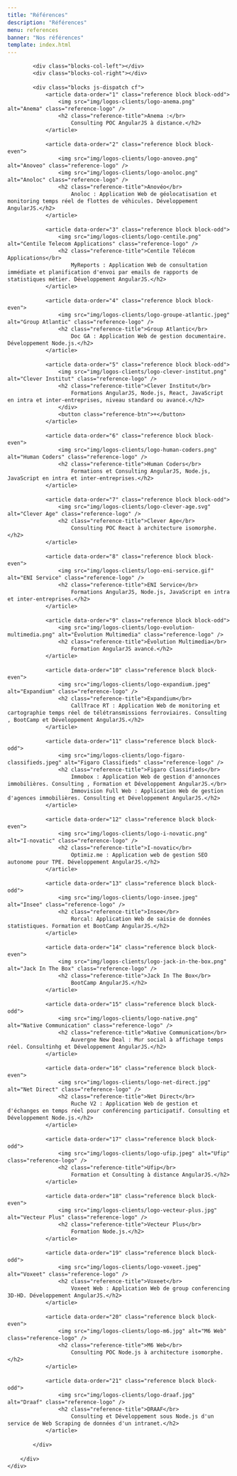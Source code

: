 ```yaml
---
title: "Références"
description: "Références"
menu: references
banner: "Nos références"
template: index.html
---
```

<section class="section section-alt">
	<div class="wrap cf">
		<div class="inner">

			<div class="blocks-col-left"></div>
			<div class="blocks-col-right"></div>

			<div class="blocks js-dispatch cf">
				<article data-order="1" class="reference block block-odd">
					<img src="img/logos-clients/logo-anema.png" alt="Anema" class="reference-logo" />
					<h2 class="reference-title">Anema :</br>
						Consulting POC AngularJS à distance.</h2>
				</article>

				<article data-order="2" class="reference block block-even">
					<img src="img/logos-clients/logo-anoveo.png" alt="Anoveo" class="reference-logo" />
					<img src="img/logos-clients/logo-anoloc.png" alt="Anoloc" class="reference-logo" />
					<h2 class="reference-title">Anovéo</br>
						Anoloc : Application Web de géolocatisation et monitoring temps réel de flottes de véhicules. Développement AngularJS.</h2>
				</article>

				<article data-order="3" class="reference block block-odd">
					<img src="img/logos-clients/logo-centile.png" alt="Centile Telecom Applications" class="reference-logo" />
					<h2 class="reference-title">Centile Télécom Applications</br>
						MyReports : Application Web de consultation immédiate et planification d'envoi par emails de rapports de statistiques métier. Développement AngularJS.</h2>
				</article>

				<article data-order="4" class="reference block block-even">
					<img src="img/logos-clients/logo-groupe-atlantic.jpeg" alt="Group Atlantic" class="reference-logo" />
					<h2 class="reference-title">Group Atlantic</br>
						Doc GA : Application Web de gestion documentaire. Développement Node.js.</h2>
				</article>

				<article data-order="5" class="reference block block-odd">
					<img src="img/logos-clients/logo-clever-institut.png" alt="Clever Institut" class="reference-logo" />
					<h2 class="reference-title">Clever Institut</br>
						Formations AngularJS, Node.js, React, JavaScript en intra et inter-entreprises, niveau standard ou avancé.</h2>
					</div>
					<button class="reference-btn">+</button>
				</article>

				<article data-order="6" class="reference block block-even">
					<img src="img/logos-clients/logo-human-coders.png" alt="Human Coders" class="reference-logo" />
					<h2 class="reference-title">Human Coders</br>
						Formations et Consulting AngularJS, Node.js, JavaScript en intra et inter-entreprises.</h2>
				</article>

				<article data-order="7" class="reference block block-odd">
					<img src="img/logos-clients/logo-clever-age.svg" alt="Clever Age" class="reference-logo" />
					<h2 class="reference-title">Clever Age</br>
						Consulting POC React à architecture isomorphe.</h2>
				</article>

				<article data-order="8" class="reference block block-even">
					<img src="img/logos-clients/logo-eni-service.gif" alt="ENI Service" class="reference-logo" />
					<h2 class="reference-title">ENI Service</br>
						Formations AngularJS, Node.js, JavaScript en intra et inter-entreprises.</h2>
				</article>

				<article data-order="9" class="reference block block-odd">
					<img src="img/logos-clients/logo-evolution-multimedia.png" alt="Évolution Multimedia" class="reference-logo" />
					<h2 class="reference-title">Évolution Multimedia</br>
						Formation AngularJS avancé.</h2>
				</article>

				<article data-order="10" class="reference block block-even">
					<img src="img/logos-clients/logo-expandium.jpeg" alt="Expandium" class="reference-logo" />
					<h2 class="reference-title">Expandium</br>
						CallTrace RT : Application Web de monitoring et cartographie temps réel de télétransmissions ferroviaires. Consulting , BootCamp et Développement AngularJS.</h2>
				</article>

				<article data-order="11" class="reference block block-odd">
					<img src="img/logos-clients/logo-figaro-classifieds.jpeg" alt="Figaro Classifieds" class="reference-logo" />
					<h2 class="reference-title">Figaro Classifieds</br>
						Immobox : Application Web de gestion d'annonces immobilières. Consulting , Formation et Développement AngularJS.</br>
						Immovision Full Web : Application Web de gestion d'agences immobilières. Consulting et Développement AngularJS.</h2>
				</article>

				<article data-order="12" class="reference block block-even">
					<img src="img/logos-clients/logo-i-novatic.png" alt="I-novatic" class="reference-logo" />
					<h2 class="reference-title">I-novatic</br>
						Optimiz.me : Application web de gestion SEO autonome pour TPE. Développement AngularJS.</h2>
				</article>

				<article data-order="13" class="reference block block-odd">
					<img src="img/logos-clients/logo-insee.jpeg" alt="Insee" class="reference-logo" />
					<h2 class="reference-title">Insee</br>
						Rorcal: Application Web de saisie de données statistiques. Formation et BootCamp AngularJS.</h2>
				</article>

				<article data-order="14" class="reference block block-even">
					<img src="img/logos-clients/logo-jack-in-the-box.png" alt="Jack In The Box" class="reference-logo" />
					<h2 class="reference-title">Jack In The Box</br>
						BootCamp AngularJS.</h2>
				</article>

				<article data-order="15" class="reference block block-odd">
					<img src="img/logos-clients/logo-native.png" alt="Native Communication" class="reference-logo" />
					<h2 class="reference-title">Native Communication</br>
						Auvergne New Deal : Mur social à affichage temps réel. Consultinhg et Développement AngularJS.</h2>
				</article>

				<article data-order="16" class="reference block block-even">
					<img src="img/logos-clients/logo-net-direct.jpg" alt="Net Direct" class="reference-logo" />
					<h2 class="reference-title">Net Direct</br>
						Ruche V2 : Application Web de gestion et d'échanges en temps réel pour conférencing participatif. Consulting et Développement Node.js.</h2>
				</article>

				<article data-order="17" class="reference block block-odd">
					<img src="img/logos-clients/logo-ufip.jpeg" alt="Ufip" class="reference-logo" />
					<h2 class="reference-title">Ufip</br>
						Formation et Consulting à distance AngularJS.</h2>
				</article>

				<article data-order="18" class="reference block block-even">
					<img src="img/logos-clients/logo-vecteur-plus.jpg" alt="Vecteur Plus" class="reference-logo" />
					<h2 class="reference-title">Vecteur Plus</br>
						Formation Node.js.</h2>
				</article>

				<article data-order="19" class="reference block block-odd">
					<img src="img/logos-clients/logo-voxeet.jpeg" alt="Voxeet" class="reference-logo" />
					<h2 class="reference-title">Voxeet</br>
						Voxeet Web : Application Web de group conferencing 3D-HD. Développement AngularJS.</h2>
				</article>

				<article data-order="20" class="reference block block-even">
					<img src="img/logos-clients/logo-m6.jpg" alt="M6 Web" class="reference-logo" />
					<h2 class="reference-title">M6 Web</br>
						Consulting POC Node.js à architecture isomorphe.</h2>
				</article>

				<article data-order="21" class="reference block block-odd">
					<img src="img/logos-clients/logo-draaf.jpg" alt="Draaf" class="reference-logo" />
					<h2 class="reference-title">DRAAF</br>
						Consulting et Développement sous Node.js d'un service de Web Scraping de données d'un intranet.</h2>
				</article>

			</div>

		</div>
	</div>
</section>
